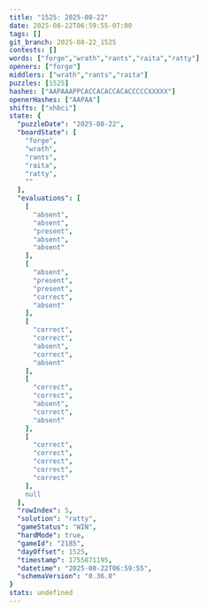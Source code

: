 ```yaml
---
title: "1525: 2025-08-22"
date: 2025-08-22T06:59:55-07:00
tags: []
git_branch: 2025-08-22_1525
contests: []
words: ["forge","wrath","rants","raita","ratty"]
openers: ["forge"]
middlers: ["wrath","rants","raita"]
puzzles: [1525]
hashes: ["AAPAAAPPCACCACACCACACCCCCXXXXX"]
openerHashes: ["AAPAA"]
shifts: ["xhbci"]
state: {
  "puzzleDate": "2025-08-22",
  "boardState": [
    "forge",
    "wrath",
    "rants",
    "raita",
    "ratty",
    ""
  ],
  "evaluations": [
    [
      "absent",
      "absent",
      "present",
      "absent",
      "absent"
    ],
    [
      "absent",
      "present",
      "present",
      "correct",
      "absent"
    ],
    [
      "correct",
      "correct",
      "absent",
      "correct",
      "absent"
    ],
    [
      "correct",
      "correct",
      "absent",
      "correct",
      "absent"
    ],
    [
      "correct",
      "correct",
      "correct",
      "correct",
      "correct"
    ],
    null
  ],
  "rowIndex": 5,
  "solution": "ratty",
  "gameStatus": "WIN",
  "hardMode": true,
  "gameId": "2185",
  "dayOffset": 1525,
  "timestamp": 1755871195,
  "datetime": "2025-08-22T06:59:55",
  "schemaVersion": "0.36.0"
}
stats: undefined
---
```

<!-- more -->
